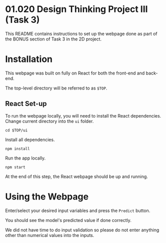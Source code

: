 01.020 Design Thinking Project III (Task 3)
===

This README contains instructions to set up the webpage done as part of the BONUS section of Task 3 in the 2D project.

# Installation

This webpage was built on fully on React for both the front-end and back-end. 

The top-level directory will be referred to as `$TOP`.

## React Set-up

To run the webpage locally, you will need to install the React dependencies. Change current directory into the `ui` folder.

`cd $TOP/ui`

Install all dependencies.

`npm install`

Run the app locally.

`npm start`

At the end of this step, the React webpage should be up and running.

# Using the Webpage

Enter/select your desired input variables and press the `Predict` button. 

You should see the model's predicted value if done correctly.

We did not have time to do input validation so please do not enter anything other than numerical values into the inputs.


